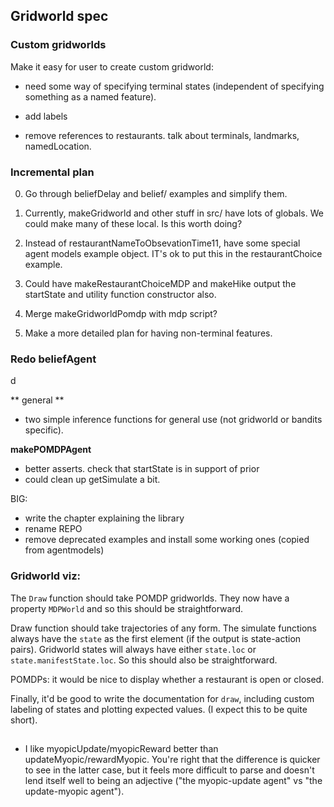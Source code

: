 ## Gridworld spec

### Custom gridworlds
Make it easy for user to create custom gridworld:


- need some way of specifying terminal states (independent of specifying something as a named feature).

- add labels

- remove references to restaurants. talk about terminals, landmarks, namedLocation. 

### Incremental plan

0. Go through beliefDelay and belief/ examples and simplify them. 

1. Currently, makeGridworld and other stuff in src/ have lots of globals. We could make many of these local. Is this worth doing?

1. Instead of restaurantNameToObsevationTime11, have some special agent models example object. IT's ok to put this in the restaurantChoice example. 

1. Could have makeRestaurantChoiceMDP and makeHike output the startState and
utility function constructor also. 

3. Merge makeGridworldPomdp with mdp script?

4. Make a more detailed plan for having non-terminal features. 





### Redo beliefAgent
d

** general **
- two simple inference functions for general use (not gridworld or bandits specific).

**makePOMDPAgent**
- better asserts. check that startState is in support of prior
- could clean up getSimulate a bit. 

BIG:
- write the chapter explaining the library
- rename REPO
- remove deprecated examples and install some working ones (copied from agentmodels)


### Gridworld viz:
The `Draw` function should take POMDP gridworlds. They now have a property `MDPWorld` and so this should be straightforward.

Draw function should take trajectories of any form. The simulate functions always have the `state` as the first element (if the output is state-action pairs). Gridworld states will always have either `state.loc` or `state.manifestState.loc`. So this should also be straightforward. 

POMDPs: it would be nice to display whether a restaurant is open or closed. 

Finally, it'd be good to write the documentation for `draw`, including custom labeling of states and plotting expected values. (I expect this to be quite short). 

##
- I like myopicUpdate/myopicReward better than updateMyopic/rewardMyopic. You're right that the difference is quicker to see in the latter case, but it feels more difficult to parse and doesn't lend itself well to being an adjective ("the myopic-update agent" vs "the update-myopic agent").


